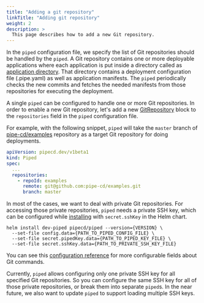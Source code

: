 ```yaml
---
title: "Adding a git repository"
linkTitle: "Adding git repository"
weight: 2
description: >
  This page describes how to add a new Git repository.
---
```


In the `piped` configuration file, we specify the list of Git repositories should be handled by the `piped`.
A Git repository contains one or more deployable applications where each application is put inside a directory called as [application directory](/docs/concepts/#application-configuration-directory).
That directory contains a deployment configuration file (.pipe.yaml) as well as application manifests.
The `piped` periodically checks the new commits and fetches the needed manifests from those repositories for executing the deployment.

A single `piped` can be configured to handle one or more Git repositories.
In order to enable a new Git repository, let's add a new [GitRepository](/docs/operator-manual/piped/configuration-reference/#gitrepository) block to the `repositories` field in the `piped` configuration file.

For example, with the following snippet, `piped` will take the `master` branch of [pipe-cd/examples](https://github.com/pipe-cd/examples) repository as a target Git repository for doing deployments.

``` yaml
apiVersion: pipecd.dev/v1beta1
kind: Piped
spec:
  ...
  repositories:
    - repoId: examples
      remote: git@github.com:pipe-cd/examples.git
      branch: master
```

In most of the cases, we want to deal with private Git repositories. For accessing those private repositories, `piped` needs a private SSH key, which can be configured while [installing](/docs/operator-manual/piped/installation/#installing-on-a-kubernetes-cluster) with `secret.sshKey` in the Helm chart.

``` console
helm install dev-piped pipecd/piped --version={VERSION} \
  --set-file config.data={PATH_TO_PIPED_CONFIG_FILE} \
  --set-file secret.pipedKey.data={PATH_TO_PIPED_KEY_FILE} \
  --set-file secret.sshKey.data={PATH_TO_PRIVATE_SSH_KEY_FILE}
```

You can see this [configuration reference](/docs/operator-manual/piped/configuration-reference/#git) for more configurable fields about Git commands.

Currently, `piped` allows configuring only one private SSH key for all specified Git repositories. So you can configure the same SSH key for all of those private repositories, or break them into separate `piped`s. In the near future, we also want to update `piped` to support loading multiple SSH keys.

